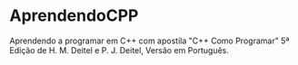 # AprendendoCPP
 Aprendendo a programar em C++ com apostila "C++ Como Programar" 5ª Edição de H. M. Deitel e P. J. Deitel, Versão em Português.
